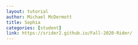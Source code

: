 ```yaml
---
layout: tutorial
author: Michael McDermott
title: Sophia
categories: [student]
link: https://srider2.github.io/Fall-2020-Rider/
---
```

